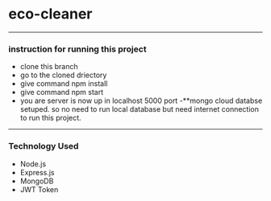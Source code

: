 # eco-cleaner
___
### instruction for running this project
- clone this branch
- go to the cloned driectory
- give command npm install
- give command npm start
- you are server is now up in localhost 5000 port
-**mongo cloud databse setuped. so no need to run local database but need internet connection to run this project.
___

### Technology Used
- Node.js
- Express.js
- MongoDB
- JWT Token

